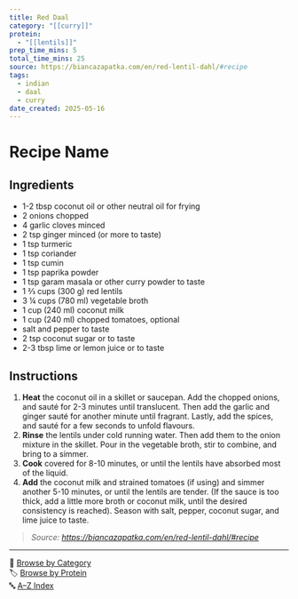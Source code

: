 ```yaml
---
title: Red Daal
category: "[[curry]]"
protein:
  - "[[lentils]]"
prep_time_mins: 5
total_time_mins: 25
source: https://biancazapatka.com/en/red-lentil-dahl/#recipe
tags:
  - indian
  - daal
  - curry
date_created: 2025-05-16
---
```


# Recipe Name

## Ingredients

- 1-2 tbsp coconut oil or other neutral oil for frying  
- 2 onions chopped  
- 4 garlic cloves minced  
- 2 tsp ginger minced (or more to taste)  
- 1 tsp turmeric  
- 1 tsp coriander  
- 1 tsp cumin  
- 1 tsp paprika powder  
- 1 tsp garam masala or other curry powder to taste  
- 1 ⅔ cups (300 g) red lentils  
- 3 ¼ cups (780 ml) vegetable broth  
- 1 cup (240 ml) coconut milk  
- 1 cup (240 ml) chopped tomatoes, optional  
- salt and pepper to taste  
- 2 tsp coconut sugar or to taste  
- 2-3 tbsp lime or lemon juice or to taste

## Instructions

1. **Heat** the coconut oil in a skillet or saucepan. Add the chopped onions, and sauté for 2-3 minutes until translucent. Then add the garlic and ginger sauté for another minute until fragrant. Lastly, add the spices, and sauté for a few seconds to unfold flavours.
2. **Rinse** the lentils under cold running water. Then add them to the onion mixture in the skillet. Pour in the vegetable broth, stir to combine, and bring to a simmer. 
3. **Cook** covered for 8-10 minutes, or until the lentils have absorbed most of the liquid.
4. **Add** the coconut milk and strained tomatoes (if using) and simmer another 5-10 minutes, or until the lentils are tender. (If the sauce is too thick, add a little more broth or coconut milk, until the desired consistency is reached). Season with salt, pepper, coconut sugar, and lime juice to taste.

>*Source: https://biancazapatka.com/en/red-lentil-dahl/#recipe*

---

📁 [Browse by Category](../indexes/categories.md)  
🏷️ [Browse by Protein](../indexes/protein.md)  
🔤 [A–Z Index](../indexes/alphabet.md)
